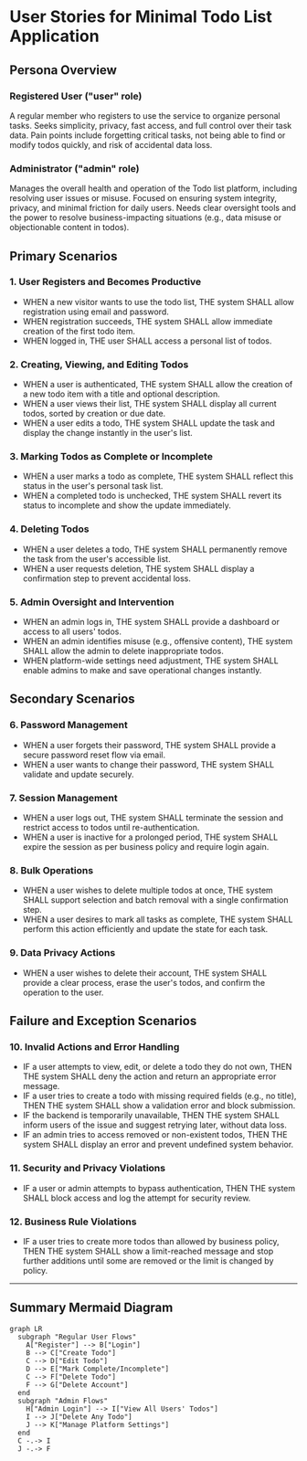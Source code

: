 # User Stories for Minimal Todo List Application

## Persona Overview

### Registered User ("user" role)
A regular member who registers to use the service to organize personal tasks. Seeks simplicity, privacy, fast access, and full control over their task data. Pain points include forgetting critical tasks, not being able to find or modify todos quickly, and risk of accidental data loss.

### Administrator ("admin" role)
Manages the overall health and operation of the Todo list platform, including resolving user issues or misuse. Focused on ensuring system integrity, privacy, and minimal friction for daily users. Needs clear oversight tools and the power to resolve business-impacting situations (e.g., data misuse or objectionable content in todos).

## Primary Scenarios

### 1. User Registers and Becomes Productive
- WHEN a new visitor wants to use the todo list, THE system SHALL allow registration using email and password.
- WHEN registration succeeds, THE system SHALL allow immediate creation of the first todo item.
- WHEN logged in, THE user SHALL access a personal list of todos.

### 2. Creating, Viewing, and Editing Todos
- WHEN a user is authenticated, THE system SHALL allow the creation of a new todo item with a title and optional description.
- WHEN a user views their list, THE system SHALL display all current todos, sorted by creation or due date.
- WHEN a user edits a todo, THE system SHALL update the task and display the change instantly in the user's list.

### 3. Marking Todos as Complete or Incomplete
- WHEN a user marks a todo as complete, THE system SHALL reflect this status in the user's personal task list.
- WHEN a completed todo is unchecked, THE system SHALL revert its status to incomplete and show the update immediately.

### 4. Deleting Todos
- WHEN a user deletes a todo, THE system SHALL permanently remove the task from the user's accessible list.
- WHEN a user requests deletion, THE system SHALL display a confirmation step to prevent accidental loss.

### 5. Admin Oversight and Intervention
- WHEN an admin logs in, THE system SHALL provide a dashboard or access to all users' todos.
- WHEN an admin identifies misuse (e.g., offensive content), THE system SHALL allow the admin to delete inappropriate todos.
- WHEN platform-wide settings need adjustment, THE system SHALL enable admins to make and save operational changes instantly.

## Secondary Scenarios

### 6. Password Management
- WHEN a user forgets their password, THE system SHALL provide a secure password reset flow via email.
- WHEN a user wants to change their password, THE system SHALL validate and update securely.

### 7. Session Management
- WHEN a user logs out, THE system SHALL terminate the session and restrict access to todos until re-authentication.
- WHEN a user is inactive for a prolonged period, THE system SHALL expire the session as per business policy and require login again.

### 8. Bulk Operations
- WHEN a user wishes to delete multiple todos at once, THE system SHALL support selection and batch removal with a single confirmation step.
- WHEN a user desires to mark all tasks as complete, THE system SHALL perform this action efficiently and update the state for each task.

### 9. Data Privacy Actions
- WHEN a user wishes to delete their account, THE system SHALL provide a clear process, erase the user's todos, and confirm the operation to the user.

## Failure and Exception Scenarios

### 10. Invalid Actions and Error Handling
- IF a user attempts to view, edit, or delete a todo they do not own, THEN THE system SHALL deny the action and return an appropriate error message.
- IF a user tries to create a todo with missing required fields (e.g., no title), THEN THE system SHALL show a validation error and block submission.
- IF the backend is temporarily unavailable, THEN THE system SHALL inform users of the issue and suggest retrying later, without data loss.
- IF an admin tries to access removed or non-existent todos, THEN THE system SHALL display an error and prevent undefined system behavior.

### 11. Security and Privacy Violations
- IF a user or admin attempts to bypass authentication, THEN THE system SHALL block access and log the attempt for security review.

### 12. Business Rule Violations
- IF a user tries to create more todos than allowed by business policy, THEN THE system SHALL show a limit-reached message and stop further additions until some are removed or the limit is changed by policy.

---

## Summary Mermaid Diagram

```mermaid
graph LR
  subgraph "Regular User Flows"
    A["Register"] --> B["Login"]
    B --> C["Create Todo"]
    C --> D["Edit Todo"]
    D --> E["Mark Complete/Incomplete"]
    C --> F["Delete Todo"]
    F --> G["Delete Account"]
  end
  subgraph "Admin Flows"
    H["Admin Login"] --> I["View All Users' Todos"]
    I --> J["Delete Any Todo"]
    J --> K["Manage Platform Settings"]
  end
  C -.-> I
  J -.-> F
```

